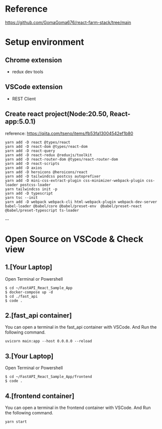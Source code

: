 # Reference
https://github.com/GomaGoma676/react-farm-stack/tree/main

# Setup environment
## Chrome extension
- redux dev tools

## VSCode extension
- REST Client

## Create react project(Node:20.50, React-app:5.0.1)
reference: https://qiita.com/tseno/items/fb53fa13004542ef1b80 
  
```
yarn add -D react @types/react
yarn add -D react-dom @types/react-dom
yarn add -D react-query
yarn add -D react-redux @reduxjs/toolkit
yarn add -D react-router-dom @types/react-router-dom
yarn add -D react-scripts
yarn add -D axios
yarn add -D heroicons @heroicons/react
yarn add -D tailwindcss postcss autoprefixer
yarn add -D mini-css-extract-plugin css-minimizer-webpack-plugin css-loader postcss-loader
yarn tailwindcss init -p
yarn add -D typescript
yarn tsc --init
yarn add -D webpack webpack-cli html-webpack-plugin webpack-dev-server babel-loader @babel/core @babel/preset-env  @babel/preset-react @babel/preset-typescript ts-loader
```

--

# Open Source on VSCode & Check view
## 1.[Your Laptop]
Open Terminal or Powershell 
```
$ cd ~/FastAPI_React_Sample_App
$ docker-compose up -d
$ cd ./fast_api
$ code .
```

## 2.[fast_api container]
You can open a terminal in the fast_api container with VSCode. 
And Run the following command.
```
uvicorn main:app --host 0.0.0.0 --reload
```

## 3.[Your Laptop]
Open Terminal or Powershell 
```
$ cd ~/FastAPI_React_Sample_App/frontend
$ code .
```

## 4.[frontend container]
You can open a terminal in the frontend container with VSCode. 
And Run the following command.
```
yarn start
```


